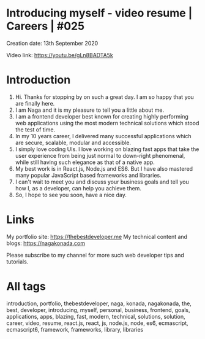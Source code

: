 # Introducing myself - video resume | Careers | #025

Creation date: 13th September 2020

Video link: https://youtu.be/gLn8BADTA5k

# Introduction

1. Hi. Thanks for stopping by on such a great day. I am so happy that you are finally here.
2. I am Naga and it is my pleasure to tell you a little about me.
3. I am a frontend developer best known for creating highly performing web applications using the most modern technical solutions which stood the test of time.
4. In my 10 years career, I delivered many successful applications which are secure, scalable, modular and accessible.
5. I simply love coding UIs. I love working on blazing fast apps that take the user experience from being just normal to down-right phenomenal, while still having such elegance as that of a native app.
6. My best work is in React.js, Node.js and ES6. But I have also mastered many popular JavaScript based frameworks and libraries.
7. I can't wait to meet you and discuss your business goals and tell you how I, as a developer, can help you achieve them.
8. So, I hope to see you soon, have a nice day.

# Links

My portfolio site: https://thebestdeveloper.me
My technical content and blogs: https://nagakonada.com

Please subscribe to my channel for more such web developer tips and tutorials.

# All tags

introduction, portfolio, thebestdeveloper, naga, konada, nagakonada, the, best, developer, introducing, myself, personal, business, frontend, goals, applications, apps, blazing, fast, modern, technical, solutions, solution, career, video, resume, react.js, react, js, node.js, node, es6, ecmascript, ecmascript6, framework, frameworks, library, libraries
